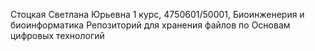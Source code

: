 Стоцкая Светлана Юрьевна
1 курс, 4750601/50001, Биоинженерия и биоинформатика
Репозиторий для хранения файлов по Основам цифровых технологий
